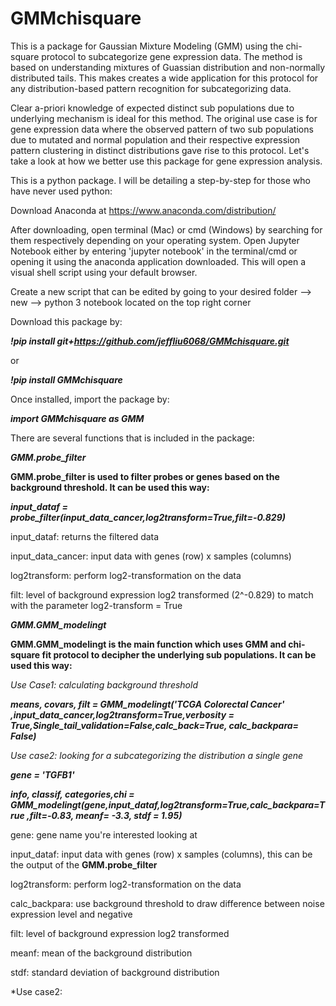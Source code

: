 # GMMchisquare

This is a package for Gaussian Mixture Modeling (GMM) using the chi-square protocol to subcategorize gene expression data. The method is based on understanding mixtures of Guassian distribution and non-normally distributed tails. This makes creates a wide application for this protocol for any distribution-based pattern recognition for subcategorizing data. 

Clear a-priori knowledge of expected distinct sub populations due to underlying mechanism is ideal for this method. The original use case is for gene expression data where the observed pattern of two sub populations due to mutated and normal population and their respective expression pattern clustering in distinct distributions gave rise to this protocol. Let's take a look at how we better use this package for gene expression analysis. 

This is a python package. I will be detailing a step-by-step for those who have never used python:

Download Anaconda at https://www.anaconda.com/distribution/

After downloading, open terminal (Mac) or cmd (Windows) by searching for them respectively depending on your operating system. Open Jupyter Notebook either by entering 'jupyter notebook' in the terminal/cmd or opening it using the anaconda application downloaded. This will open a visual shell script using your default browser. 

Create a new script that can be edited by going to your desired folder --> new --> python 3 notebook located on the top right corner

Download this package by:

***!pip install git+https://github.com/jeffliu6068/GMMchisquare.git***

or 

***!pip install GMMchisquare***

Once installed, import the package by: 

***import GMMchisquare as GMM***

There are several functions that is included in the package: 


***GMM.probe_filter***

**GMM.probe_filter is used to filter probes or genes based on the background threshold. It can be used this way:**

***input_dataf = probe_filter(input_data_cancer,log2transform=True,filt=-0.829)***

input_dataf: returns the filtered data

input_data_cancer: input data with genes (row) x samples (columns)

log2transform: perform log2-transformation on the data

filt: level of background expression log2 transformed (2^-0.829) to match with the parameter log2-transform = True 




***GMM.GMM_modelingt***

**GMM.GMM_modelingt is the main function which uses GMM and chi-square fit protocol to decipher the underlying sub populations. It can be used this way:**

*Use Case1: calculating background threshold*

***means, covars, filt = GMM_modelingt('TCGA Colorectal Cancer' ,input_data_cancer,log2transform=True,verbosity = True,Single_tail_validation=False,calc_back=True, calc_backpara= False)***



*Use case2: looking for a subcategorizing the distribution a single gene*

***gene = 'TGFB1'***

***info, classif, categories,chi = GMM_modelingt(gene,input_dataf,log2transform=True,calc_backpara=True
                                    ,filt=-0.83, meanf= -3.3, stdf = 1.95)***

gene: gene name you're interested looking at

input_dataf: input data with genes (row) x samples (columns), this can be the output of the **GMM.probe_filter** 
                    
log2transform: perform log2-transformation on the data

calc_backpara: use background threshold to draw difference between noise expression level and negative

filt: level of background expression log2 transformed 

meanf: mean of the background distribution

stdf: standard deviation of background distribution 


*Use case2: 
